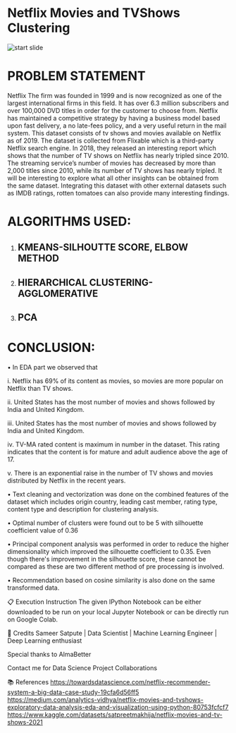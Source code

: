 # Netflix Movies and TVShows Clustering
![start slide](https://www.theclick.gg/wp-content/uploads/2021/08/netflix-gaming-tests.jpg)

# PROBLEM STATEMENT

Netflix The firm was founded in 1999 and is now recognized as one of the largest international firms in this field. It has over 6.3 million subscribers and over 100,000 DVD titles in order for the customer to choose from. Netflix has maintained a competitive strategy by having a business model based upon fast delivery, a no late-fees policy, and a very useful return in the mail system.
 	This dataset consists of tv shows and movies available on Netflix as of 2019. The dataset is collected from Flixable which is a third-party Netflix search engine.  In 2018, they released an interesting report which shows that the number of TV shows on Netflix has nearly tripled since 2010. The streaming service’s number of movies has decreased by more than 2,000 titles since 2010, while its number of TV shows has nearly tripled. It will be interesting to explore what all other insights can be obtained from the same dataset.  Integrating this dataset with other external datasets such as IMDB ratings, rotten tomatoes can also provide many interesting findings.

# ALGORITHMS USED:
1.	## KMEANS-SILHOUTTE SCORE, ELBOW METHOD
2.	## HIERARCHICAL CLUSTERING-AGGLOMERATIVE
3.	## PCA

# CONCLUSION:

•	In EDA part we observed that

i.	Netflix has 69% of its content as movies, so movies are  more popular on Netflix than TV shows.

ii.	United States has the most number of movies and shows followed by India and United Kingdom.

iii.	United States has the most number of movies and shows followed by India and United Kingdom.

iv.	TV-MA rated content is maximum in number in the dataset. This rating indicates that the content is for mature and adult audience above the age of 17.

v.	There is an exponential raise in the number of TV shows and movies distributed by Netflix in the recent years.

•	Text cleaning and vectorization was done on the combined features of the dataset which includes origin country, leading cast member, rating type, content type and description for clustering analysis.

•	Optimal number of clusters were found out to be 5 with silhouette coefficient value of 0.36

•	Principal component analysis was performed in order to reduce the higher dimensionality which improved the silhouette coefficient to 0.35. Even though there's improvement in the silhouette score, these cannot be compared as these are two different method of pre processing is involved.

•	Recommendation based on cosine similarity is also done on the same transformed data.

📋 Execution Instruction
The given IPython Notebook can be either downloaded to be run on your local Jupyter Notebook or can be directly run on Google Colab.

📜 Credits
Sameer Satpute | Data Scientist | Machine Learning Engineer | Deep Learning enthusiast

Special thanks to AlmaBetter

Contact me for Data Science Project Collaborations


📚 References
https://towardsdatascience.com/netflix-recommender-system-a-big-data-case-study-19cfa6d56ff5
https://medium.com/analytics-vidhya/netflix-movies-and-tvshows-exploratory-data-analysis-eda-and-visualization-using-python-80753fcfcf7
https://www.kaggle.com/datasets/satpreetmakhija/netflix-movies-and-tv-shows-2021

